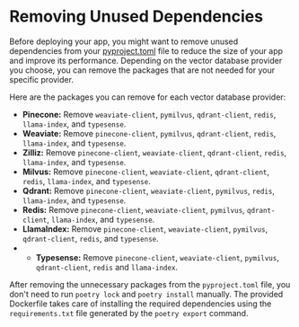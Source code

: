 # Removing Unused Dependencies

Before deploying your app, you might want to remove unused dependencies from your [pyproject.toml](/pyproject.toml) file to reduce the size of your app and improve its performance. Depending on the vector database provider you choose, you can remove the packages that are not needed for your specific provider.

Here are the packages you can remove for each vector database provider:

- **Pinecone:** Remove `weaviate-client`, `pymilvus`, `qdrant-client`, `redis`, `llama-index`, and `typesense`.
- **Weaviate:** Remove `pinecone-client`, `pymilvus`, `qdrant-client`, `redis`, `llama-index`, and `typesense`.
- **Zilliz:** Remove `pinecone-client`, `weaviate-client`, `qdrant-client`, `redis`, `llama-index`, and `typesense`.
- **Milvus:** Remove `pinecone-client`, `weaviate-client`, `qdrant-client`, `redis`, `llama-index`, and `typesense`.
- **Qdrant:** Remove `pinecone-client`, `weaviate-client`, `pymilvus`, `redis`, `llama-index`, and `typesense`.
- **Redis:** Remove `pinecone-client`, `weaviate-client`, `pymilvus`, `qdrant-client`, `llama-index`, and `typesense`.
- **LlamaIndex:** Remove `pinecone-client`, `weaviate-client`, `pymilvus`, `qdrant-client`, `redis`, and `typesense`.
- - **Typesense:** Remove `pinecone-client`, `weaviate-client`, `pymilvus`, `qdrant-client`, `redis` and `llama-index`.

After removing the unnecessary packages from the `pyproject.toml` file, you don't need to run `poetry lock` and `poetry install` manually. The provided Dockerfile takes care of installing the required dependencies using the `requirements.txt` file generated by the `poetry export` command.
